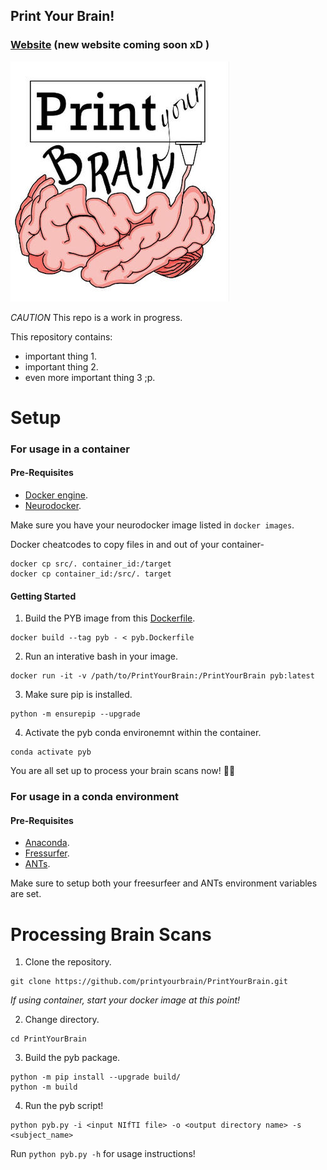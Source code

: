 ## Print Your Brain!

### [Website](https://www.ewi-psy.fu-berlin.de/en/v/ccnb/news_events/2021_04_28_Print-your-Brain.html) (new website coming soon xD )

![Teaser image](images/print-your-brain_logo_jpeg.jpg)

*CAUTION*  This repo is a work in progress.

This repository contains:

* important thing 1.
* important thing 2.
* even more important thing 3 ;p.

# Setup

### For usage in a container

#### Pre-Requisites

* [Docker engine](https://docs.docker.com/engine/install/).
* [Neurodocker](https://www.repronim.org/neurodocker/user_guide/installation.html).

Make sure you have your neurodocker image listed in `docker images`.

Docker cheatcodes to copy files in and out of your container-

```
docker cp src/. container_id:/target
docker cp container_id:/src/. target
```

#### Getting Started

1. Build the PYB image from this [Dockerfile](https://raw.githubusercontent.com/printyourbrain/PrintYourBrain/main/pyb.Dockerfile).

```
docker build --tag pyb - < pyb.Dockerfile
```

2. Run an interative bash in your image.

```
docker run -it -v /path/to/PrintYourBrain:/PrintYourBrain pyb:latest
```

3. Make sure pip is installed.

```
python -m ensurepip --upgrade
```

4. Activate the pyb conda environemnt within the container.

```
conda activate pyb
```

You are all set up to process your brain scans now! 🧠🚀


### For usage in a conda environment

#### Pre-Requisites

* [Anaconda](https://www.anaconda.com/products/individual).
* [Fressurfer](https://surfer.nmr.mgh.harvard.edu/fswiki/DownloadAndInstall).
* [ANTs](https://picsl.upenn.edu/software/ants/).

Make sure to setup both your freesurfeer and ANTs environment variables are set.

# Processing Brain Scans

1. Clone the repository.

```
git clone https://github.com/printyourbrain/PrintYourBrain.git
```
*If using container, start your docker image at this point!*

2. Change directory.

```
cd PrintYourBrain
```

3. Build the pyb package.

```
python -m pip install --upgrade build/
python -m build
```


4. Run the pyb script!

```
python pyb.py -i <input NIfTI file> -o <output directory name> -s <subject_name>
```

Run `python pyb.py -h` for usage instructions!

